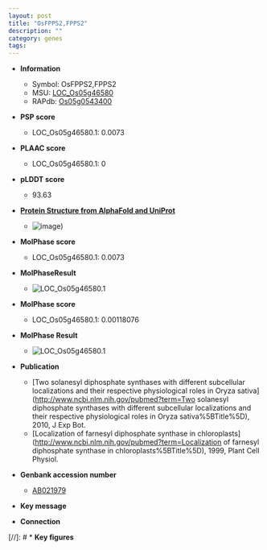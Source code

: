 ```yaml
---
layout: post
title: "OsFPPS2,FPPS2"
description: ""
category: genes
tags: 
---
```


* **Information**  
    + Symbol: OsFPPS2,FPPS2  
    + MSU: [LOC_Os05g46580](http://rice.plantbiology.msu.edu/cgi-bin/ORF_infopage.cgi?orf=LOC_Os05g46580)  
    + RAPdb: [Os05g0543400](http://rapdb.dna.affrc.go.jp/viewer/gbrowse_details/irgsp1?name=Os05g0543400)  

* **PSP score**  
    + LOC_Os05g46580.1: 0.0073 

* **PLAAC score**  
    + LOC_Os05g46580.1: 0 

* **pLDDT score**
    + 93.63

* **[Protein Structure from AlphaFold and UniProt](https://www.uniprot.org/uniprotkb/Q65XM9/entry#structure)**
    + ![image](https://ricepsp.github.io/images/Q6/AF-Q65XM9-F1.png))

* **MolPhase score**
    + LOC_Os05g46580.1: 0.0073

* **MolPhaseResult**
    + ![LOC_Os05g46580.1](https://ricepsp.github.io/pictures/LOC_Os05g/LOC_Os05g46580.1.png)

* **MolPhase score**
    + LOC_Os05g46580.1: 0.00118076

* **MolPhase Result**
    + ![LOC_Os05g46580.1](https://304243504.github.io/Pictures/LOC_Os05g/LOC_Os05g46580.1.png)

* **Publication**  
    + [Two solanesyl diphosphate synthases with different subcellular localizations and their respective physiological roles in Oryza sativa](http://www.ncbi.nlm.nih.gov/pubmed?term=Two solanesyl diphosphate synthases with different subcellular localizations and their respective physiological roles in Oryza sativa%5BTitle%5D), 2010, J Exp Bot.
    + [Localization of farnesyl diphosphate synthase in chloroplasts](http://www.ncbi.nlm.nih.gov/pubmed?term=Localization of farnesyl diphosphate synthase in chloroplasts%5BTitle%5D), 1999, Plant Cell Physiol.

* **Genbank accession number**  
    + [AB021979](http://www.ncbi.nlm.nih.gov/nuccore/AB021979)

* **Key message**  

* **Connection**  

[//]: # * **Key figures**  


